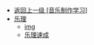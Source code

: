 - [返回上一级 [音乐制作学习]](游戏设计学习/音乐制作学习/)
- [乐理](游戏设计学习/音乐制作学习/乐理/)
  - [img](游戏设计学习/音乐制作学习/乐理/img/)
  - [乐理速成](游戏设计学习/音乐制作学习/乐理/乐理速成.md)

